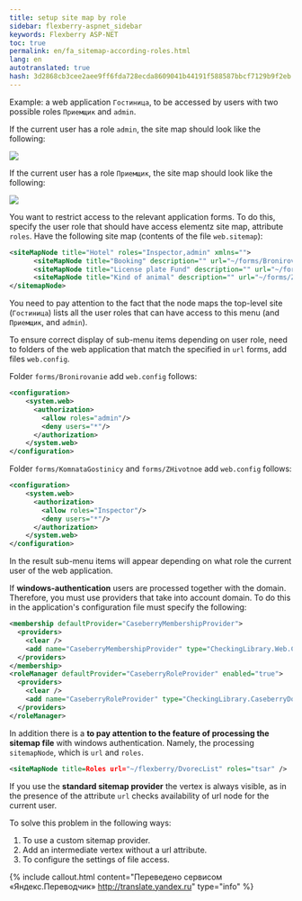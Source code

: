 ```yaml
--- 
title: setup site map by role 
sidebar: flexberry-aspnet_sidebar 
keywords: Flexberry ASP-NET 
toc: true 
permalink: en/fa_sitemap-according-roles.html 
lang: en 
autotranslated: true 
hash: 3d2868cb3cee2aee9ff6fda728ecda8609041b44191f588587bbcf7129b9f2eb 
--- 
```


Example: a web application `Гостиница`, to be accessed by users with two possible roles `Приемщик` and `admin`. 

If the current user has a role `admin`, the site map should look like the following: 

![](/images/pages/products/flexberry-aspnet/admin-menu.png) 

If the current user has a role `Приемщик`, the site map should look like the following: 

![](/images/pages/products/flexberry-aspnet/priem-menu.png) 

You want to restrict access to the relevant application forms. To do this, specify the user role that should have access elementz site map, attribute `roles`. Have the following site map (contents of the file `web.sitemap`): 

```xml
<siteMapNode title="Hotel" roles="Inspector,admin" xmlns="">
      <siteMapNode title="Booking" description="" url="~/forms/Bronirovanie/G_BronirovanieL.aspx" roles="admin"/> 
      <siteMapNode title="License plate Fund" description="" url="~/forms/KomnataGostinicy/G_KomnataGostinicyL.aspx" roles="Inspector"/> 
      <siteMapNode title="Kind of animal" description="" url="~/forms/ZHivotnoe/G_ZHivotnoeL.aspx" roles="Inspector"/>
</sitemapNode> 
``` 

You need to pay attention to the fact that the node maps the top-level site (`Гостиница`) lists all the user roles that can have access to this menu (and `Приемщик`, and `admin`). 

To ensure correct display of sub-menu items depending on user role, need to folders of the web application that match the specified in `url` forms, add files `web.config`. 

Folder `forms/Bronirovanie` add `web.config` follows: 

```xml
<configuration>
    <system.web>
      <authorization>
        <allow roles="admin"/>
        <deny users="*"/>
      </authorization>  
    </system.web>
</configuration>
``` 

Folder `forms/KomnataGostinicy` and `forms/ZHivotnoe` add `web.config` follows: 

```xml
<configuration>
    <system.web>
      <authorization>
        <allow roles="Inspector"/>
        <deny users="*"/>
      </authorization>
    </system.web>
</configuration>
``` 

In the result sub-menu items will appear depending on what role the current user of the web application. 

If __windows-authentication__ users are processed together with the domain. Therefore, you must use providers that take into account domain. To do this in the application's configuration file must specify the following: 

```xml
<membership defaultProvider="CaseberryMembershipProvider">
  <providers>
    <clear />
    <add name="CaseberryMembershipProvider" type="CheckingLibrary.Web.CaseberryDomainMembershipProvider" applicationName="SLAuthSample" />
  </providers>
</membership>
<roleManager defaultProvider="CaseberryRoleProvider" enabled="true">
  <providers>
    <clear />
    <add name="CaseberryRoleProvider" type="CheckingLibrary.CaseberryDomainRoleProvider" />
  </providers>
</roleManager>
``` 

In addition there is a __to pay attention to the feature of processing the sitemap file__ with windows authentication. Namely, the processing `sitemapNode`, which is `url` and `roles`. 

```xml
<siteMapNode title=Roles url="~/flexberry/DvorecList" roles="tsar" />
``` 

If you use the __standard sitemap provider__ the vertex is always visible, as in the presence of the attribute `url` checks availability of url node for the current user. 

To solve this problem in the following ways: 

1. To use a custom sitemap provider. 
2. Add an intermediate vertex without a url attribute. 
3. To configure the settings of file access. 



{% include callout.html content="Переведено сервисом «Яндекс.Переводчик» <http://translate.yandex.ru>" type="info" %}